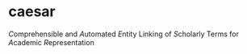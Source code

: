 # caesar
*C*omprehensible and *A*utomated *E*ntity Linking of *S*cholarly Terms for *A*cademic *R*epresentation

